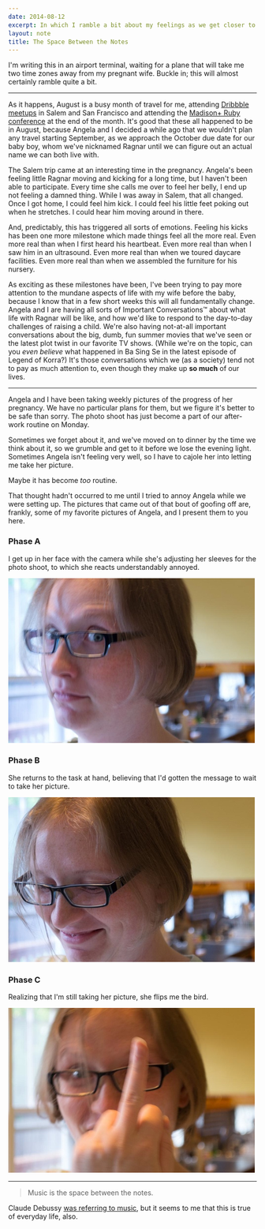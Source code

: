```yaml
---
date: 2014-08-12
excerpt: In which I ramble a bit about my feelings as we get closer to our baby's due date.
layout: note
title: The Space Between the Notes
---
```


I'm writing this in an airport terminal, waiting for a plane that will take me two time zones away from my pregnant wife. Buckle in; this will almost certainly ramble quite a bit.

-------

As it happens, August is a busy month of travel for me, attending [Dribbble meetups][meetups] in Salem and San Francisco and attending the [Madison+ Ruby conference][madruby] at the end of the month.
It's good that these all happened to be in August, because Angela and I decided a while ago that we wouldn't plan any travel starting September, as we approach the October due date for our baby boy, whom we've nicknamed Ragnar until we can figure out an actual name we can both live with.

The Salem trip came at an interesting time in the pregnancy.
Angela's been feeling little Ragnar moving and kicking for a long time, but I haven't been able to participate.
Every time she calls me over to feel her belly, I end up not feeling a damned thing.
While I was away in Salem, that all changed.
Once I got home, I could feel him kick.
I could feel his little feet poking out when he stretches.
I could hear him moving around in there.

And, predictably, this has triggered all sorts of emotions.
Feeling his kicks has been one more milestone which made things feel all the more real.
Even more real than when I first heard his heartbeat.
Even more real than when I saw him in an ultrasound.
Even more real than when we toured daycare facilities.
Even more real than when we assembled the furniture for his nursery.

As exciting as these milestones have been, I've been trying to pay more attention to the mundane aspects of life with my wife before the baby, because I know that in a few short weeks this will all fundamentally change.
Angela and I are having all sorts of Important Conversations™ about what life with Ragnar will be like, and how we'd like to respond to the day-to-day challenges of raising a child.
We're also having not-at-all important conversations about the big, dumb, fun summer movies that we've seen or the latest plot twist in our favorite TV shows.
(While we're on the topic, can you *even believe* what happened in Ba Sing Se in the latest episode of Legend of Korra?)
It's those conversations which we (as a society) tend not to pay as much attention to, even though they make up **so much** of our lives.

--------

Angela and I have been taking weekly pictures of the progress of her pregnancy.
We have no particular plans for them, but we figure it's better to be safe than sorry.
The photo shoot has just become a part of our after-work routine on Monday.

Sometimes we forget about it, and we've moved on to dinner by the time we think about it, so we grumble and get to it before we lose the evening light.
Sometimes Angela isn't feeling very well, so I have to cajole her into letting me take her picture.

Maybe it has become *too* routine.

That thought hadn't occurred to me until I tried to annoy Angela while we were setting up.
The pictures that came out of that bout of goofing off are, frankly, some of my favorite pictures of Angela, and I present them to you here.

### Phase A

I get up in her face with the camera while she's adjusting her sleeves for the photo shoot, to which she reacts understandably annoyed.

![Angela, glaring at me](the-space-between-the-notes/candid-angela-phase-a-500.jpg)

### Phase B

She returns to the task at hand, believing that I'd gotten the message to wait to take her picture.

![Angela, not realizing her picture is being taken](the-space-between-the-notes/candid-angela-phase-b-500.jpg)

### Phase C

Realizing that I'm still taking her picture, she flips me the bird.

![Angela, flipping me the bird](the-space-between-the-notes/candid-angela-phase-c-500.jpg)

------

> Music is the space between the notes.

Claude Debussy [was referring to music][quote], but it seems to me that this is true of everyday life, also.

[meetups]:http://www.meetup.com/dribbble/
[madruby]:http://madisonpl.us/ruby/
[quote]:http://en.wikiquote.org/wiki/Claude_Debussy
